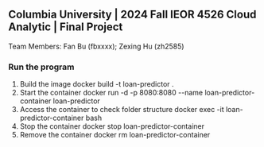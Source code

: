## Columbia University | 2024 Fall IEOR 4526 Cloud Analytic | Final Project
Team Members: Fan Bu (fbxxxx); Zexing Hu (zh2585)

### Run the program
1. Build the image
docker build -t loan-predictor .
2. Start the container
docker run -d -p 8080:8080 --name loan-predictor-container loan-predictor
3. Access the container to check folder structure
docker exec -it loan-predictor-container bash
4. Stop the container
docker stop loan-predictor-container
5. Remove the container
docker rm loan-predictor-container



